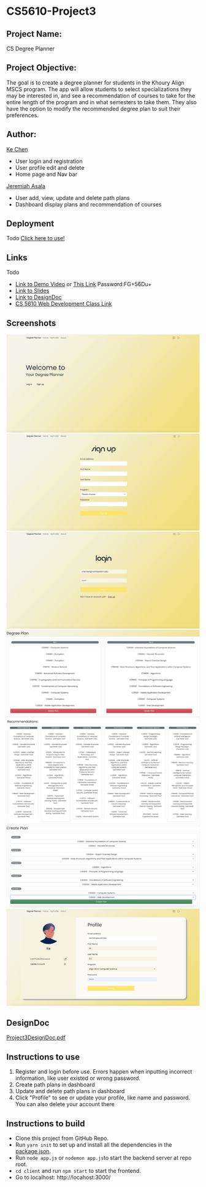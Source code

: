 # CS5610-Project3
## Project Name: 
CS Degree Planner

## Project Objective: 
The goal is to create a degree planner for students in the Khoury Align MSCS program. The app will allow students to select specializations they may be interested in, and see a recommendation of courses to take for the entire length of the program and in what semesters to take them. They also have the option to modify the recommended degree plan to suit their preferences.

## Author:
[Ke Chen](https://kechen97.github.io/)
- User login and registration 
- User profile edit and delete
- Home page and Nav bar

[Jeremiah Asala](https://jerryasala.github.io/)
- User add, view, update and delete path plans
- Dashboard display plans and recommendation of courses


## Deployment 
Todo
[Click here to use!](https://dw-tracker.herokuapp.com/)


## Links
Todo
- [Link to Demo Video](https://drive.google.com/file/d/1Uav1RHBQpuVjtSH94wRM4K3EmtSRxMBx/view?usp=share_link) or [This Link](https://northeastern.zoom.us/rec/share/LDfTKRh_xN5STA276TKmkQVcO-ZTZ4HcPL4oIb85qgR7Zck52NoeZByvZFMwxe3W.CO_kVXyDnq7Tag5F) Password:FG+56Du+
- [Link to Slides](https://docs.google.com/presentation/d/19c98coIN9SQa1l-rATm0-9zpmaBuN8h3D7CdhdXbWG8/edit?usp=sharing)
- [Link to DesignDoc](https://github.com/KeChen97/CS5610Project2/blob/main/ChenAsala-Project2-DesignDoc.pdf)
- [CS 5610 Web Development Class Link](https://johnguerra.co/classes/webDevelopment_fall_2022/)


## Screenshots
![Homepage](https://github.com/KeChen97/CS5610-Project3/blob/main/Proj3Screenshots/HomePage.png?raw=true)
![Signup](https://github.com/KeChen97/CS5610-Project3/blob/main/Proj3Screenshots/Signup.png?raw=true)
![Login](https://github.com/KeChen97/CS5610-Project3/blob/main/Proj3Screenshots/Login.png?raw=true)
![Plan](https://github.com/KeChen97/CS5610-Project3/blob/main/Proj3Screenshots/DegreePlan.png?raw=true)
![Recommendation](https://github.com/KeChen97/CS5610-Project3/blob/main/Proj3Screenshots/Recommendations.png?raw=true)
![Create](https://github.com/KeChen97/CS5610-Project3/blob/main/Proj3Screenshots/CreatePlan.png?raw=true)
![Profile](https://github.com/KeChen97/CS5610-Project3/blob/main/Proj3Screenshots/ProfileEdit.png?raw=true)



## DesignDoc
[Project3DesignDoc.pdf](https://github.com/KeChen97/CS5610-Project3/blob/main/Project3DesignDoc.pdf)

## Instructions to use
1. Register and login before use. Errors happen when inputting incorrect information, like user existed or wrong password.
2. Create path plans in dashboard
3. Update and delete path plans in dashboard
4. Click "Profile" to see or update your profile, like name and password. You can also delete your account there

## Instructions to build
- Clone this project from GitHub Repo.
- Run `yarn init` to set up and install all the dependencies in the [package.json](https://github.com/KeChen97/CS5610Project2/blob/main/package.json).
- Run `node app.js` or `nodemon app.js`to start the backend server at repo root.
- `cd client` and run `npm start` to start the frontend.
- Go to localhost: http://locahost:3000/
 
